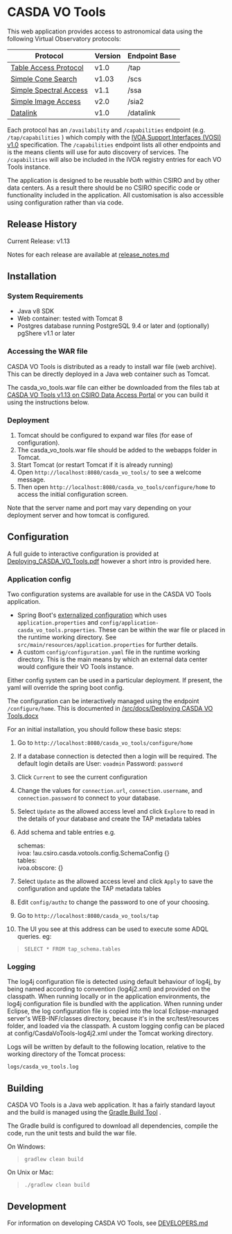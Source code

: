 CASDA VO Tools
==============


This web application provides access to astronomical data using the following Virtual Observatory protocols:

| Protocol |Version |Endpoint Base |
|---------|--------|---------|
| [Table Access Protocol](http://www.ivoa.net/Documents/TAP/) | v1.0 | /tap |
| [Simple Cone Search](http://www.ivoa.net/Documents/latest/ConeSearch.html) | v1.03 | /scs |
| [Simple Spectral Access](http://www.ivoa.net/documents/SSA/) | v1.1  | /ssa |
| [Simple Image Access](http://www.ivoa.net/documents/SIA/) | v2.0  | /sia2 |
| [Datalink](http://www.ivoa.net/documents/DataLink/index.html) | v1.0 | /datalink |
 
Each protocol has an `/availability` and `/capabilities` endpoint (e.g. `/tap/capabilities` ) which comply 
with the [IVOA Support Interfaces (VOSI) v1.0](http://www.ivoa.net/documents/VOSI/) specification. The `/capabilities` endpoint 
lists all other endpoints and is the means clients will use 
for auto discovery of services. The `/capabilities` will also be included in the IVOA registry entries for each VO Tools instance.

The application is designed to be reusable both within CSIRO and by other data centers. As a result there should be no 
CSIRO specific code or functionality included in the application. All customisation is also accessible using 
configuration rather than via code.  

Release History
---------------

Current Release: v1.13

Notes for each release are available at  [release_notes.md](./release_notes.md)


Installation
------------

### System Requirements

* Java v8 SDK
* Web container: tested with Tomcat 8
* Postgres database running PostgreSQL 9.4 or later and (optionally) pgShere v1.1 or later

### Accessing the WAR file

CASDA VO Tools is distributed as a ready to install war file (web archive). This can be directly deployed in a Java web container such as Tomcat.

The casda\_vo\_tools.war file can either be downloaded from the files tab at [CASDA VO Tools v1.13 on CSIRO Data Access Portal](https://doi.org/10.25919/zy6w-h884)
or you can build it using the instructions below.

### Deployment

1. Tomcat should be configured to expand war files (for ease of configuration).
2. The casda_vo_tools.war file should be added to the webapps folder in Tomcat.
3. Start Tomcat (or restart Tomcat if it is already running)
4. Open `http://localhost:8080/casda_vo_tools/` to see a welcome message. 
5. Then open `http://localhost:8080/casda_vo_tools/configure/home` to access the initial configuration screen.
 
Note that the server name and port may vary depending on your deployment server and how tomcat is configured.
 

Configuration
-------------

A full guide to interactive configuration is provided at 
[Deploying_CASDA_VO_Tools.pdf](https://data.csiro.au/dap/ws/v2/collections/47697/support/3735) however a short intro is provided here.

### Application config
Two configuration systems are available for use in the CASDA VO Tools application.

* Spring Boot's [externalized configuration](http://docs.spring.io/spring-boot/docs/current/reference/html/boot-features-external-config.html) which 
uses `application.properties` and `config/application-casda_vo_tools.properties`. These can be within 
the war file or placed in the runtime working directory. See `src/main/resources/application.properties` for 
further details.  
* A custom `config/configuration.yaml` file in the runtime working directory. This is the main means by which an 
external data center would configure their VO Tools instance.

Either config system can be used in a particular deployment. If present, the yaml will override the spring boot config. 

The configuration can be interactively managed using the endpoint `/configure/home`. This is documented in 
[/src/docs/Deploying CASDA VO Tools.docx](https://github.com/csiro-rds/casda_vo_tools/raw/master/src/docs/Deploying%20CASDA%20VO%20Tools.docx)

For an initial installation, you should follow these basic steps:

1. Go to `http://localhost:8080/casda_vo_tools/configure/home`
2. If a database connection is detected then a login will be required. The default login details are User: `voadmin` Password: `password` 
3. Click `Current` to see the current configuration
4. Change the values for `connection.url`, `connection.username`, and `connection.password` to connect to your database.
5. Select `Update` as the allowed access level and click `Explore` to read in the details of your database and create the TAP metadata tables 
6. Add schema and table entries e.g.

    schemas:  
       ivoa: !au.csiro.casda.votools.config.SchemaConfig {}  
    tables:  
       ivoa.obscore: {}  
  
7. Select `Update` as the allowed access level and click `Apply` to save the configuration and update the TAP metadata tables 
8. Edit `config/authz` to change the password to one of your choosing.
9. Go to `http://localhost:8080/casda_vo_tools/tap`
10. The UI you see at this address can be used to execute some ADQL queries.  eg:

> `SELECT * FROM tap_schema.tables`

### Logging

The log4j configuration file is detected using default behaviour of log4j, by being named according to convention (log4j2.xml) and provided on the classpath. When running locally or in the application environments, the log4j configuration file is bundled with the application. When running under Eclipse, the log configuration file is copied into the local Eclipse-managed server's WEB-INF/classes directory, because it's in the src/test/resources folder, and loaded via the classpath. A custom logging config can be placed at config/CasdaVoTools-log4j2.xml under the Tomcat working directory. 

Logs will be written by default to the following location, relative to the working directory of the Tomcat process:

    logs/casda_vo_tools.log

Building
--------

CASDA VO Tools is a Java web application. It has a fairly standard layout and the build is managed using the [Gradle Build Tool](http://gradle.org/getting-started-gradle-java) .

The Gradle build is configured to download all dependencies, compile the code, run the unit tests and build the war file. 

On Windows:

> `gradlew clean build`

On Unix or Mac:

> `./gradlew clean build`

 


Development
-----------

For information on developing CASDA VO Tools, see [DEVELOPERS.md](./DEVELOPERS.md)

